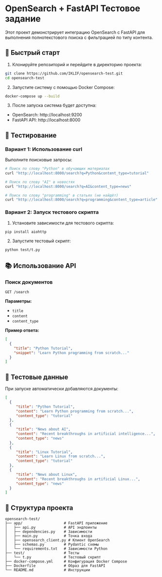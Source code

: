 # OpenSearch + FastAPI Тестовое задание

Этот проект демонстрирует интеграцию OpenSearch с FastAPI для выполнения полнотекстового поиска с фильтрацией по типу контента.

## 🚀 Быстрый старт

1. Клонируйте репозиторий и перейдите в директорию проекта:
```bash
git clone https://github.com/IKLIF/opensearch-test.git
cd opensearch-test
```

2. Запустите систему с помощью Docker Compose:
```bash
docker-compose up --build
```

3. После запуска система будет доступна:
- OpenSearch: http://localhost:9200
- FastAPI API: http://localhost:8000

## 🧪 Тестирование

### Вариант 1: Использование curl

Выполните поисковые запросы:
```bash
# Поиск по слову "Python" в обучающих материалах
curl "http://localhost:8000/search?q=Python&content_type=tutorial"

# Поиск по слову "AI" в новостях
curl "http://localhost:8000/search?q=AI&content_type=news"

# Поиск по слову "programming" в статьях (не найдёт)
curl "http://localhost:8000/search?q=programming&content_type=article"
```

### Вариант 2: Запуск тестового скрипта

1. Установите зависимости для тестового скрипта:
```bash
pip install aiohttp
```

2. Запустите тестовый скрипт:
```bash
python test/t.py
```

## 📚 Использование API

### Поиск документов
```
GET /search
```

**Параметры:**
- `title`
- `content`
- `content_type`

**Пример ответа:**
```json
[
  {
    "title": "Python Tutorial",
    "snippet": "Learn Python programming from scratch..."
  }
]
```

## 🧩 Тестовые данные

При запуске автоматически добавляются документы:

```json
[
  {
     "title": "Python Tutorial",
     "content": "Learn Python programming from scratch...",
     "content_type": "tutorial"
  },
  {
     "title": "News about AI",
     "content": "Recent breakthroughs in artificial intelligence...",
     "content_type": "news"
  },
  {
     "title": "Linux Tutorial",
     "content": "Learn Linux from scratch...",
     "content_type": "tutorial"
  },
  {
     "title": "News about Linux",
     "content": "Recent breakthroughs in artificial Linux...",
     "content_type": "news"
  }
]
```

## 📂 Структура проекта

```
opensearch-test/
├── app/                   # FastAPI приложение
│   ├── api.py             # API эндпоинты
│   ├── dependencies.py    # Зависимости
│   ├── main.py            # Точка входа
│   ├── opensearch_client.py # Клиент OpenSearch
│   ├── schemas.py         # Pydantic схемы
│   └── requirements.txt   # Зависимости Python
├── test/                  # Тесты
│   └── t.py               # Тестовый скрипт
├── docker-compose.yml     # Конфигурация Docker Compose
├── Dockerfile             # Образ для FastAPI
└── README.md              # Инструкции
```
